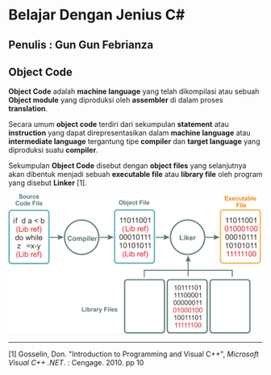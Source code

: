 # Belajar Dengan Jenius C#

## Penulis : Gun Gun Febrianza

## Object Code

**Object Code** adalah **machine language** yang telah dikompilasi atau sebuah **Object module** yang diproduksi oleh **assembler** di dalam proses **translation**. 

Secara umum **object code** terdiri dari sekumpulan **statement** atau **instruction** yang dapat direpresentasikan dalam **machine language** atau **intermediate language** tergantung tipe **compiler** dan **target language** yang diproduksi suatu **compiler**. 

Sekumpulan **Object Code** disebut dengan **object files** yang selanjutnya akan dibentuk menjadi sebuah **executable file** atau **library file** oleh program yang disebut **Linker** [1]. 



<img src="../../../assets/ObjectCode.png" style="zoom:67%;" />

---------------------

[1] Gosselin, Don. "Introduction to Programming and Visual C++", *Microsoft Visual C++ .NET*. : Cengage. 2010. pp 10